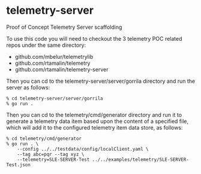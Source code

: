 # telemetry-server
Proof of Concept Telemetry Server scaffolding

To use this code you will need to checkout the 3 telemetry POC related
repos under the same directory:

* github.com/mbelur/telemetrylib
* github.com/rtamalin/telemetry
* github.com/rtamalin/telemetry-server

Then you can cd to the telemetry-server/server/gorrila directory and run
the server as follows:
```
% cd telemetry-server/server/gorrila
% go run .
```

Then you can cd to the telemetry/cmd/generator directory and run it to
generate a telemetry data item based upon the content of a specified file,
which will add it to the configured telemetry item data store, as follows:

```
% cd telemetry/cmd/generator
% go run . \
    --config ../../testdata/config/localClient.yaml \
    --tag abc=pqr --tag xyz \
    --telemetry=SLE-SERVER-Test ../../examples/telemetry/SLE-SERVER-Test.json
```
